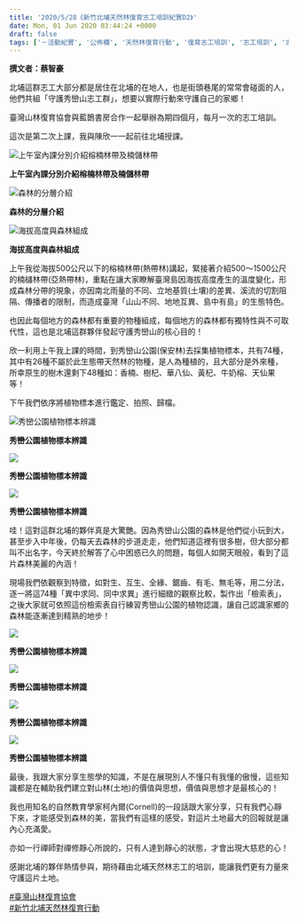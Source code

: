 ```yaml
---
title: '2020/5/28《新竹北埔天然林復育志工培訓紀實D2》'
date: Mon, 01 Jun 2020 03:44:24 +0000
draft: false
tags: ['－活動紀實', '公佈欄', '天然林復育行動', '復育志工培訓', '志工培訓', '志工培訓', '新竹北埔', '新竹天然林復育行動', '最新消息', '活動訊息', '活動訊息']
---
```


**撰文者：蔡智豪**

北埔這群志工大部分都是居住在北埔的在地人，也是街頭巷尾的常常會碰面的人，他們共組「守護秀巒山志工群」，想要以實際行動來守護自己的家鄉！

臺灣山林復育協會與藍鵲書房合作一起舉辦為期四個月，每月一次的志工培訓。

這次是第二次上課，我與陳欣一一起前往北埔授課。

![上午室內課分別介紹榕楠林帶及楠儲林帶](https://www.reforestation.tw/wp-content/uploads/2020/06/timeline_20200530_100311.jpg)

**上午室內課分別介紹榕楠林帶及楠儲林帶**

![森林的分層介紹](https://www.reforestation.tw/wp-content/uploads/2020/06/timeline_20200530_100312-1.jpg)

**森林的分層介紹**

![海拔高度與森林組成](https://www.reforestation.tw/wp-content/uploads/2020/06/timeline_20200530_100312.jpg)

**海拔高度與森林組成**

上午我從海拔500公尺以下的榕楠林帶(熱帶林)講起，緊接著介紹500～1500公尺的楠櫧林帶(亞熱帶林)，重點在讓大家瞭解臺灣島因海拔高度產生的溫度變化，形成森林分帶的現象，亦因南北雨量的不同、立地基質(土壤)的差異、溪流的切割阻隔、傳播者的限制，而造成臺灣「山山不同、地地互異、島中有島」的生態特色。

也因此每個地方的森林都有重要的物種組成，每個地方的森林都有獨特性與不可取代性，這也是北埔這群夥伴發起守護秀巒山的核心目的！

欣一利用上午我上課的時間，到秀巒山公園(保安林)去採集植物標本，共有74種，其中有26種不屬於此生態帶天然林的物種，是人為種植的，且大部分是外來種，所幸原生的樹木還剩下48種如：香楠、樹杞、華八仙、黃杞、牛奶榕、天仙果等！

下午我們依序將植物標本進行鑑定、拍照、歸檔。

![秀巒公園植物標本辨識](https://www.reforestation.tw/wp-content/uploads/2020/06/timeline_20200530_100313.jpg)

**秀巒公園植物標本辨識**

![](https://www.reforestation.tw/wp-content/uploads/2020/06/timeline_20200530_100314.jpg)

**秀巒公園植物標本辨識**

![](https://www.reforestation.tw/wp-content/uploads/2020/06/timeline_20200530_100315.jpg)

**秀巒公園植物標本辨識**

哇！這對這群北埔的夥伴真是大驚艷。因為秀巒山公園的森林是他們從小玩到大，甚至步入中年後，仍每天去森林的步道走走，他們知道這裡有很多樹，但大部分都叫不出名字，今天終於解答了心中困惑已久的問題，每個人如開天眼般，看到了這片森林美麗的內涵！

現場我們依觀察到特徵，如對生、互生、全緣、鋸齒、有毛、無毛等，用二分法，逐一將這74種「異中求同、同中求異」進行細緻的觀察比較，製作出「檢索表」，之後大家就可依照這份檢索表自行練習秀巒山公園的植物認識，讓自己認識家鄉的森林能逐漸達到精熟的地步！

![](https://www.reforestation.tw/wp-content/uploads/2020/06/timeline_20200530_100316.jpg)

**秀巒公園植物標本辨識**

![](https://www.reforestation.tw/wp-content/uploads/2020/06/timeline_20200530_100317.jpg)

**秀巒公園植物標本辨識**

![](https://www.reforestation.tw/wp-content/uploads/2020/06/timeline_20200530_100317-1.jpg)

**秀巒公園植物標本辨識**

![](https://www.reforestation.tw/wp-content/uploads/2020/06/timeline_20200530_100319.jpg)

**秀巒公園植物標本辨識**

最後，我跟大家分享生態學的知識，不是在展現別人不懂只有我懂的傲慢，這些知識都是在輔助我們建立對山林(土地)的價值與思想，價值與思想才是最核心的！

我也用知名的自然教育學家柯內爾(Cornell)的一段話跟大家分享，只有我們心靜下來，才能感受到森林的美，當我們有這樣的感受，對這片土地最大的回報就是讓內心充滿愛。

亦如一行禪師對禪修靜心所說的，只有人達到靜心的狀態，才會出現大慈悲的心！

感謝北埔的夥伴熱情參與，期待藉由北埔天然林志工的培訓，能讓我們更有力量來守護這片土地。

[#臺灣山林復育協會](https://timeline.line.me/hashtag/%E8%87%BA%E7%81%A3%E5%B1%B1%E6%9E%97%E5%BE%A9%E8%82%B2%E5%8D%94%E6%9C%83)  
[#新竹北埔天然林復育行動](https://timeline.line.me/hashtag/%E6%96%B0%E7%AB%B9%E5%8C%97%E5%9F%94%E5%A4%A9%E7%84%B6%E6%9E%97%E5%BE%A9%E8%82%B2%E8%A1%8C%E5%8B%95)